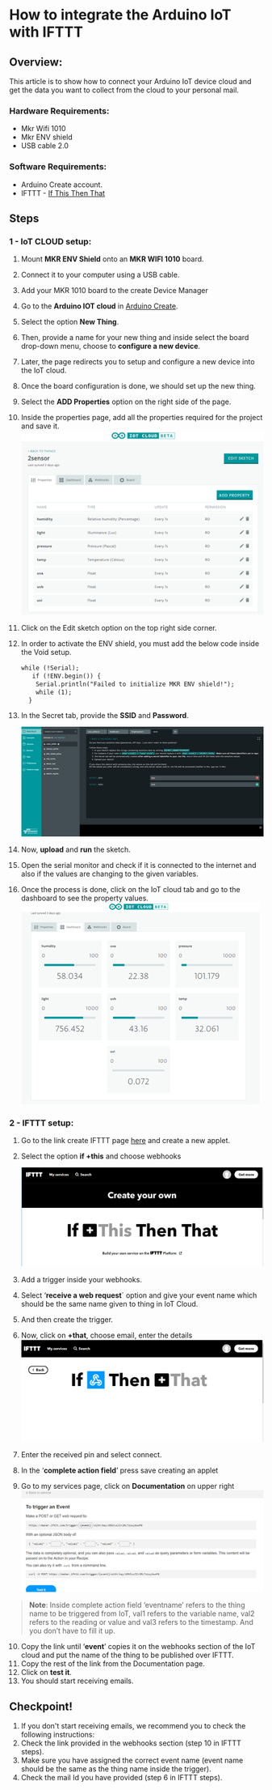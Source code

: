 # How to integrate the Arduino IoT with IFTTT

## Overview:

This article is to show how to connect your Arduino IoT device cloud and get the data you want to collect from the cloud to your personal mail.

### Hardware Requirements:

* Mkr Wifi 1010
* Mkr ENV shield
* USB cable 2.0

### Software Requirements:

* Arduino Create account.
* IFTTT - [If This Then That](https://ifttt.com/)

## Steps

### 1 - IoT CLOUD setup:

1. Mount **MKR ENV Shield** onto an **MKR WIFI 1010** board.
2. Connect it to your computer using a USB cable.
3. Add your MKR 1010 board to the create Device Manager
4. Go to the **Arduino IOT cloud** in [Arduino Create](https://create.arduino.cc/).
5. Select the option **New Thing**.
6. Then, provide a name for your new thing and inside select the board drop-down menu, choose to **configure a new device**.
7. Later, the page redirects you to setup and configure a new device into the IoT cloud.
8. Once the board configuration is done, we should set up the new thing.
9. Select the **ADD Properties** option on the right side of the page.
10. Inside the properties page, add all the properties required for the project and save it.
    ![](/assets/img/online/iot/ifttt_1.png)
11. Click on the Edit sketch option on the top right side corner.
12. In order to activate the ENV shield, you must add the below code inside the Void setup.
    ```
    while (!Serial);
       if (!ENV.begin()) {
        Serial.println("Failed to initialize MKR ENV shield!");
        while (1);
      }
     ```
13. In the Secret tab, provide the **SSID** and **Password**.

    ![Secret tab](/assets/img/online/iot/ifttt_2.png)

14. Now, **upload** and **run** the sketch.       
15. Open the serial monitor and check if it is connected to the internet and also if the values are changing to the given variables.
16. Once the process is done, click on the IoT cloud tab and go to the dashboard to see the property values.
    ![Property dashboard](/assets/img/online/iot/ifttt_3.png)

### 2 - IFTTT setup:
1. Go to the link create IFTTT page [here](https://ifttt.com/create) and create a new applet.
2. Select the option **if +this** and choose webhooks

   ![IFTTT "+This" option](/assets/img/online/iot/ifttt_4.png)
3. Add a trigger inside your webhooks.
4. Select ‘**receive a web request**´ option and give your event name which should be the same name given to thing in IoT Cloud.
5. And then create the trigger.
6. Now, click on **+that**, choose email, enter the details
   ![IFTTT "+That" option](/assets/img/online/iot/ifttt_5.png)

7. Enter the received pin and select connect.
8. In the ‘**complete action field**’ press save creating an applet
9. Go to my services page, click on **Documentation** on upper right
   ![Event trigger information](/assets/img/online/iot/ifttt_6.png)

  >**Note**: Inside complete action field ‘eventname’ refers to the thing name to be triggered from IoT, val1 refers to the variable name, val2 refers to the reading or value and val3 refers to the timestamp. And you don’t have to fill it up.

10. Copy the link until ‘**event**’ copies it on the webhooks section of the IoT cloud and put the name of the thing to be published over IFTTT.
11. Copy the rest of the link from the Documentation page.
12. Click on **test it**.
13. You should start receiving emails.

## Checkpoint!

1. If you don't start receiving emails, we recommend you to check the following instructions:
2. Check the link provided in the webhooks section (step 10 in IFTTT steps).
3. Make sure you have assigned the correct event name (event name should be the same as the thing name inside the trigger).
4. Check the mail Id you have provided  (step 6 in IFTTT steps).
